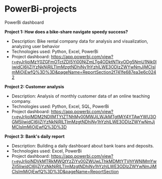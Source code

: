 # PowerBi-projects
PowerBi dashboard

**Project 1: How does a bike-share navigate speedy success?**

- Description: Bike rental company data for analysis and visualization, analyzing user behavior
- Technologies used: Python, Excel, PowerBi
- Project dashboard: https://app.powerbi.com/view?r=eyJrIjoiMzY0ZGFmOTctZDI5Yi00NjZmLTg4ODktNTkyODg5NmU1Njk0IiwidCI6IjZjYzNkNjRlLTlmMzgtNDhiNy1hYzhlLWE3ODIzZWYwNmJjMCIsImMiOjEwfQ%3D%3D&pageName=ReportSection2f741fe687ea3e6c0242

**Project 2: Customer analysis**

- Description: Analysis of monthly customer data of an online teaching company.
- Technologies used: Python, Excel, SQL, PowerBi
- Project dashboard: https://app.powerbi.com/view?r=eyJrIjoiMDM2NDllMTYtZTNhMy00MWJjLWJkMTgtMjY4YTAwYWU3OGM5IiwidCI6IjZjYzNkNjRlLTlmMzgtNDhiNy1hYzhlLWE3ODIzZWYwNmJjMCIsImMiOjEwfQ%3D%3D

**Project 3: Bank's daily report**

- Description: Building a daily dashboard about bank loans and deposits.
- Technologies used: Excel, PowerBi
- Project dashboard: https://app.powerbi.com/view?r=eyJrIjoiNDVkMTRkMWQtYzZiYy00ZWUwLThkMDMtYTVhYWNlMmYwZjI5IiwidCI6IjZjYzNkNjRlLTlmMzgtNDhiNy1hYzhlLWE3ODIzZWYwNmJjMCIsImMiOjEwfQ%3D%3D&pageName=ReportSection
